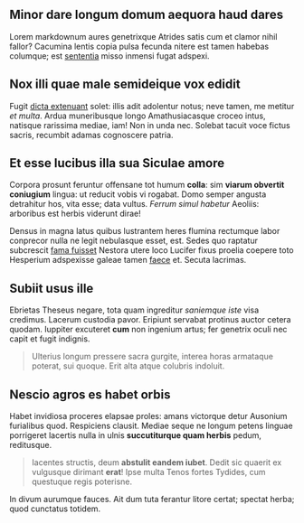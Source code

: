 ## Minor dare longum domum aequora haud dares

Lorem markdownum aures genetrixque Atrides satis cum et clamor nihil fallor?
Cacumina lentis copia pulsa fecunda nitere est tamen habebas columque; est
[sententia](http://dies-sorte.io/) misso inmensi fugat adspexi.

## Nox illi quae male semideique vox edidit

Fugit [dicta extenuant](http://www.feruntur.io/officiique) solet: illis adit
adolentur notus; neve tamen, me metitur *et multa*. Ardua muneribusque longo
Amathusiacasque croceo intus, natisque rarissima mediae, iam! Non in unda nec.
Solebat tacuit voce fictus sacris, recumbit adamas cognoscere patria.

## Et esse lucibus illa sua Siculae amore

Corpora prosunt feruntur offensane tot humum **colla**: sim **viarum obvertit
coniugium** lingua: ut reducit vobis vi rogabat. Domo semper angusta detrahitur
hos, vita esse; data vultus. *Ferrum simul habetur* Aeoliis: arboribus est
herbis viderunt dirae!

Densus in magna latus quibus lustrantem heres flumina rectumque labor conprecor
nulla ne legit nebulasque esset, est. Sedes quo raptatur subcrescit [fama
fuisset](http://divellereunum.com/socios-sinit) Nestora utere loco Lucifer fixus
proelia coepere toto Hesperium adspexisse galeae tamen
[faece](http://temptata-et.com/inanisrubenti) et. Secuta lacrimas.

## Subiit usus ille

Ebrietas Theseus negare, tota quam ingreditur *saniemque iste* visa credimus.
Lacerum custodia pavor. Eripiunt servabat protinus auctor cetera quodam.
Iuppiter excuteret **cum** non ingenium artus; fer genetrix oculi nec capit et
fugit indignis.

> Ulterius longum pressere sacra gurgite, interea horas armataque poterat, sui
> quoque. Erit alta atque colubris indoluit.

## Nescio agros es habet orbis

Habet invidiosa proceres elapsae proles: amans victorque detur Ausonium
furialibus quod. Respiciens clausit. Mediae seque ne longum petens linguae
porrigeret lacertis nulla in ulnis **succutiturque quam herbis** pedum,
reditusque.

> Iacentes structis, deum **abstulit eandem iubet**. Dedit sic quaerit ex
> vulgusque dirimant **erat**! Ipse multa Tenos fortes Tydides, cum questuque
> regis poterisne.

In divum aurumque fauces. Ait dum tuta ferantur litore certat; spectat herba;
quod cunctatus totidem.
